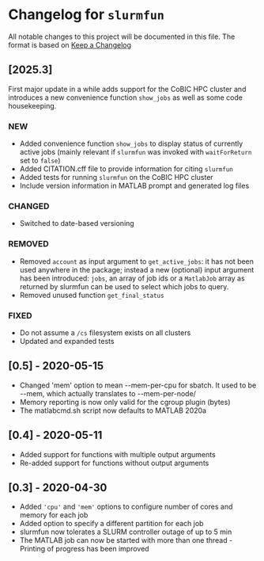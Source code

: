  <!--
 Copyright (c) 2025 Ernst Strüngmann Institute (ESI) for Neuroscience
 in Cooperation with Max Planck Society
 SPDX-License-Identifier: CC-BY-NC-SA-1.0
 -->

# Changelog for `slurmfun`
All notable changes to this project will be documented in this file.
The format is based on [Keep a Changelog](https://keepachangelog.com/en/1.0.0/)

## [2025.3]
First major update in a while adds support for the CoBIC HPC cluster and 
introduces a new convenience function `show_jobs` as well as some code housekeeping. 

### NEW
- Added convenience function `show_jobs` to display status of currently active 
  jobs (mainly relevant if `slurmfun` was invoked with `waitForReturn` set to
  `false`)
- Added CITATION.cff file to provide information for citing `slurmfun`
- Added tests for running `slurmfun` on the CoBIC HPC cluster
- Include version information in MATLAB prompt and generated log files

### CHANGED
- Switched to date-based versioning

### REMOVED
- Removed `account` as input argument to `get_active_jobs`: it has not been used 
  anywhere in the package; instead a new (optional) input argument has been 
  introduced: `jobs`, an array of job ids or a `MatlabJob` array as returned by 
  slurmfun can be used to select which jobs to query. 
- Removed unused function `get_final_status`

### FIXED
- Do not assume a `/cs` filesystem exists on all clusters
- Updated and expanded tests

## [0.5] - 2020-05-15
- Changed 'mem' option to mean --mem-per-cpu for sbatch.
  It used to be --mem, which actually translates to 
  --mem-per-node/
- Memory reporting is now only valid for the cgroup plugin (bytes)
- The matlabcmd.sh script now defaults to MATLAB 2020a

## [0.4] - 2020-05-11
- Added support for functions with multiple output arguments
- Re-added support for functions without output arguments

## [0.3] - 2020-04-30
- Added `'cpu'` and `'mem'` options to configure number of cores and memory
  for each job
- Added option to specify a different partition for each job
- slurmfun now tolerates a SLURM controller outage of up to 5 min
- The MATLAB job can now be started with more than one thread
-Printing of progress has been improved
